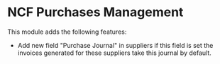NCF Purchases Management
========================

This module adds the following features:

* Add new field "Purchase Journal" in suppliers if this field is set the invoices generated for these suppliers take this journal by default.




